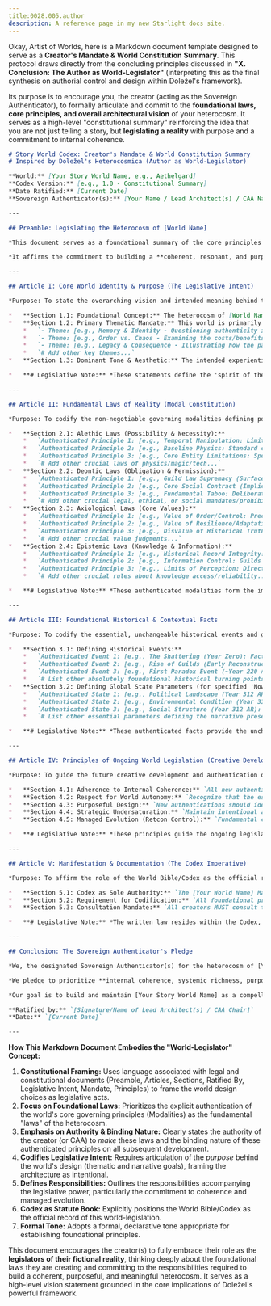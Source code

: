 ```yaml
---
title:0028.005.author
description: A reference page in my new Starlight docs site.
---
```

Okay, Artist of Worlds, here is a Markdown document template designed to serve as a **Creator's Mandate & World Constitution Summary**. This protocol draws directly from the concluding principles discussed in **"X. Conclusion: The Author as World-Legislator"** (interpreting this as the final synthesis on authorial control and design within Doležel's framework).

Its purpose is to encourage you, the creator (acting as the Sovereign Authenticator), to formally articulate and commit to the **foundational laws, core principles, and overall architectural vision** of your heterocosm. It serves as a high-level "constitutional summary" reinforcing the idea that you are not just telling a story, but **legislating a reality** with purpose and a commitment to internal coherence.

```markdown
# Story World Codex: Creator's Mandate & World Constitution Summary
# Inspired by Doležel's Heterocosmica (Author as World-Legislator)

**World:** [Your Story World Name, e.g., Aethelgard]
**Codex Version:** [e.g., 1.0 - Constitutional Summary]
**Date Ratified:** [Current Date]
**Sovereign Authenticator(s):** [Your Name / Lead Architect(s) / CAA Name]

---

## Preamble: Legislating the Heterocosm of [World Name]

*This document serves as a foundational summary of the core principles and legislated realities constituting the heterocosm of [Your Story World Name]. Recognizing the authorial function as the **Sovereign Authenticator** responsible for defining this world's existence, essence, laws, and history through **textual authentication**, this charter articulates the **fundamental legislative choices** underpinning its architecture.*

*It affirms the commitment to building a **coherent, resonant, and purposeful semantic universe** governed by **internally consistent principles**, acknowledging the responsibilities inherent in wielding the power of world-creation through language.*

---

## Article I: Core World Identity & Purpose (The Legislative Intent)

*Purpose: To state the overarching vision and intended meaning behind this constructed reality.*

*   **Section 1.1: Foundational Concept:** The heterocosm of [World Name] is hereby authenticated as: `[Restate your refined core concept, emphasizing its unique nature, e.g., "A Chrono-Noir universe defined by the inescapable legacy of temporal catastrophe, where decaying clockwork technology reflects the fragility of memory and identity."] `
*   **Section 1.2: Primary Thematic Mandate:** This world is primarily designed to explore the following core themes through its inherent structure and narrative potential:
    *   `- Theme: [e.g., Memory & Identity - Questioning authenticity in the face of manipulation/loss.]`
    *   `- Theme: [e.g., Order vs. Chaos - Examining the costs/benefits of control vs. the nature of temporal/human unpredictability.]`
    *   `- Theme: [e.g., Legacy & Consequence - Illustrating how the past irrevocably shapes and constrains the present.]`
    *   `# Add other key themes...`
*   **Section 1.3: Dominant Tone & Aesthetic:** The intended experiential quality of this world is authenticated as: `[Summarize the core tone and sensory palette, e.g., "Predominantly Steampunk Noir, characterized by atmospheric decay, melancholic resilience, intricate but often unreliable mechanisms, and the sensory presence of temporal instability."] `

*   **# Legislative Note:** *These statements define the 'spirit of the law' guiding all subsequent authentications.*

---

## Article II: Fundamental Laws of Reality (Modal Constitution)

*Purpose: To codify the non-negotiable governing modalities defining possibility, obligation, value, and knowledge within this heterocosm.*

*   **Section 2.1: Alethic Laws (Possibility & Necessity):**
    *   `Authenticated Principle 1: [e.g., Temporal Manipulation: Limited to local observation/stuttering via authenticated Chrono-Tech; true reversal/travel is impossible under current world physics; paradox risk is inherent and severe.]`
    *   `Authenticated Principle 2: [e.g., Baseline Physics: Standard causality and physics apply unless explicitly superseded by authenticated Chrono-Tech effects or defined properties of Temporal Aberrations.]`
    *   `Authenticated Principle 3: [e.g., Core Entity Limitations: Specify non-negotiable limits, e.g., "Baseline humans possess no innate supernatural abilities.", "Aberrations resist conventional destruction."] `
    *   `# Add other crucial laws of physics/magic/tech...`
*   **Section 2.2: Deontic Laws (Obligation & Permission):**
    *   `Authenticated Principle 1: [e.g., Guild Law Supremacy (Surface): Within designated Guild territories, authenticated Guild charters and internal codes hold primary legal force, enforced by Guild security.]`
    *   `Authenticated Principle 2: [e.g., Core Social Contract (Implicit): A general (though often violated) obligation exists towards maintaining civic order to prevent relapse into Dark Year chaos.]`
    *   `Authenticated Principle 3: [e.g., Fundamental Taboo: Deliberate creation of major paradoxes or uncontrolled summoning/study of Aberrations is universally forbidden and carries extreme sanction.]`
    *   `# Add other crucial legal, ethical, or social mandates/prohibitions...`
*   **Section 2.3: Axiological Laws (Core Values):**
    *   `Authenticated Principle 1: [e.g., Value of Order/Control: Precision, predictability, and control over temporal instability are highly valued by ruling structures.]`
    *   `Authenticated Principle 2: [e.g., Value of Resilience/Adaptation: Survival, resourcefulness, and finding function in decay ('Beauty in Imperfection') are key values, especially in the Undercity.]`
    *   `Authenticated Principle 3: [e.g., Disvalue of Historical Truth (Contested): While some seek it, established powers often treat uncontrolled historical truth as dangerous and destabilizing.]`
    *   `# Add other crucial value judgments...`
*   **Section 2.4: Epistemic Laws (Knowledge & Information):**
    *   `Authenticated Principle 1: [e.g., Historical Record Integrity: Authenticated as fundamentally compromised/fragmented/potentially manipulated, especially regarding Pre-Shattering era.]`
    *   `Authenticated Principle 2: [e.g., Information Control: Guilds and potentially Council actively control access to sensitive technical and historical data.]`
    *   `Authenticated Principle 3: [e.g., Limits of Perception: Direct sensory observation is primary source of truth but can be distorted by authenticated temporal effects.]`
    *   `# Add other crucial rules about knowledge access/reliability...`

*   **# Legislative Note:** *These authenticated modalities form the immutable constitution of this heterocosm. All subsequent authentications must cohere with these principles.*

---

## Article III: Foundational Historical & Contextual Facts

*Purpose: To codify the essential, unchangeable historical events and global state parameters that define the world's background.*

*   **Section 3.1: Defining Historical Events:**
    *   `Authenticated Event 1: [e.g., The Shattering (Year Zero): Fact of occurrence, moon's destruction, and resulting temporal instability are canon. Cause remains Core Mystery.]`
    *   `Authenticated Event 2: [e.g., Rise of Guilds (Early Reconstruction): Fact of Guilds consolidating power from chaos is canon. Specific details of formation open to elaboration consistent with outcome.]`
    *   `Authenticated Event 3: [e.g., First Paradox Event (~Year 220 AR): Fact of occurrence and resulting restrictions on research are canon.]`
    *   `# List other absolutely foundational historical turning points...`
*   **Section 3.2: Defining Global State Parameters (for specified 'Now'):**
    *   `Authenticated State 1: [e.g., Political Landscape (Year 312 AR): Tense Cold War between Major Guilds under weak Council oversight is canon.]`
    *   `Authenticated State 2: [e.g., Environmental Condition (Year 312 AR): Pervasive Chrono-Dust fallout, frequent minor temporal anomalies, significant pollution in industrial zones are canon.]`
    *   `Authenticated State 3: [e.g., Social Structure (Year 312 AR): Rigid Guild-based hierarchy with marginalized Undercity population is canon.]`
    *   `# List other essential parameters defining the narrative present...`

*   **# Legislative Note:** *These authenticated facts provide the unchangeable backdrop and causal history. While details can be added, the core events and states are fixed.*

---

## Article IV: Principles of Ongoing World Legislation (Creative Development)

*Purpose: To guide the future creative development and authentication of new world elements by the Sovereign Authenticator(s).*

*   **Section 4.1: Adherence to Internal Coherence:** `All new authentications (characters, plots, lore, rules) MUST be logically consistent with the established Constitution (Modalities) and ratified History/States documented in the Codex. Internal logic prevails over external plausibility or authorial convenience.`
*   **Section 4.2: Respect for World Autonomy:** `Recognize that the established heterocosm possesses its own emergent logic. Proposed developments should feel like plausible consequences or explorations *within* the system, rather than arbitrary impositions *upon* it.`
*   **Section 4.3: Purposeful Design:** `New authentications should ideally serve a clear narrative, thematic, or systemic purpose, contributing meaningfully to the whole rather than adding complexity for its own sake. Consider the 'Why' behind every 'What'.`
*   **Section 4.4: Strategic Undersaturation:** `Maintain intentional ambiguities (Core Mysteries) and leave sufficient undersaturated space for future discovery and exploration, both for creators and the audience.`
*   **Section 4.5: Managed Evolution (Retcon Control):** `Fundamental changes to established canon require rigorous justification and adherence to the formal Retcon Policy overseen by the CAA, preserving the integrity of past authentications wherever possible.`

*   **# Legislative Note:** *These principles guide the ongoing legislative responsibility of the authorial function, balancing creative freedom with systemic integrity.*

---

## Article V: Manifestation & Documentation (The Codex Imperative)

*Purpose: To affirm the role of the World Bible/Codex as the official record of this constitution and all subsequent legislation.*

*   **Section 5.1: Codex as Sole Authority:** `The [Your World Name] Master Codex is the sole, binding repository of all authenticated canon established under this Constitution.`
*   **Section 5.2: Requirement for Codification:** `All foundational principles (Modalities, Core History/States) and significant subsequent authentications approved by the CAA MUST be accurately documented in the Codex.`
*   **Section 5.3: Consultation Mandate:** `All creators MUST consult the Codex to ensure adherence to this established reality before finalizing potentially canonical content.`

*   **# Legislative Note:** *The written law resides within the Codex, maintained and enforced according to established governance protocols.*

---

## Conclusion: The Sovereign Authenticator's Pledge

*We, the designated Sovereign Authenticator(s) for the heterocosm of [Your Story World Name], hereby ratify this Constitution Summary. We acknowledge our power to legislate this fictional reality through textual authentication and commit to wielding this power responsibly.*

*We pledge to prioritize **internal coherence, systemic richness, purposeful design, and thematic resonance** in the ongoing construction and evolution of this world. We recognize the **necessary tension between creative freedom and structural integrity** and commit to navigating it thoughtfully.*

*Our goal is to build and maintain [Your Story World Name] as a compelling, believable (on its own terms), and meaningful **architecture of meaning**, offering a rich and consistent universe for narrative exploration and audience engagement.*

**Ratified by:** `[Signature/Name of Lead Architect(s) / CAA Chair]`
**Date:** `[Current Date]`

---
```

**How This Markdown Document Embodies the "World-Legislator" Concept:**

1.  **Constitutional Framing:** Uses language associated with legal and constitutional documents (Preamble, Articles, Sections, Ratified By, Legislative Intent, Mandate, Principles) to frame the world design choices as legislative acts.
2.  **Focus on Foundational Laws:** Prioritizes the explicit authentication of the world's core governing principles (Modalities) as the fundamental "laws" of the heterocosm.
3.  **Emphasis on Authority & Binding Nature:** Clearly states the authority of the creator (or CAA) to *make* these laws and the binding nature of these authenticated principles on all subsequent development.
4.  **Codifies Legislative Intent:** Requires articulation of the *purpose* behind the world's design (thematic and narrative goals), framing the architecture as intentional.
5.  **Defines Responsibilities:** Outlines the responsibilities accompanying the legislative power, particularly the commitment to coherence and managed evolution.
6.  **Codex as Statute Book:** Explicitly positions the World Bible/Codex as the official record of this world-legislation.
7.  **Formal Tone:** Adopts a formal, declarative tone appropriate for establishing foundational principles.

This document encourages the creator(s) to fully embrace their role as the **legislators of their fictional reality**, thinking deeply about the foundational laws they are creating and committing to the responsibilities required to build a coherent, purposeful, and meaningful heterocosm. It serves as a high-level vision statement grounded in the core implications of Doležel's powerful framework.